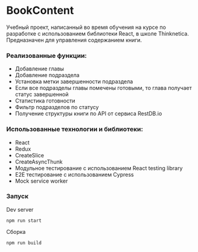 # BookContent
Учебный проект, написанный во время обучения на курсе по разработке с использованием библиотеки React, в школе Thinknetica. Предназначен для управления содержанием книги.

### Реализованные функции:
* Добавление главы
* Добавление подраздела
* Установка метки завершенности подраздела
* Если все подразделы главы помечены готовыми, то глава получает статус завершенной
* Статистика готовности
* Фильтр подразделов по статусу
* Получение структуры книги по API от сервиса RestDB.io

### Использованные технологии и библиотеки:
* React
* Redux
* CreateSlice
* CreateAsyncThunk
* Модульное тестирование с использованием React testing library
* E2E тестирование с использованием Cypress
* Mock service worker

### Запуск
Dev server

`npm run start`

Сборка

`npm run build`
